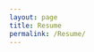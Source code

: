 ```yaml
---
layout: page
title: Resume
permalink: /Resume/
---
```



<iframe src="https://docs.google.com/gview?url= (https://github.com/keamncube/keamncube.github.io/files/15236341/CV.pdf) &embedded=true" style="width:100%

